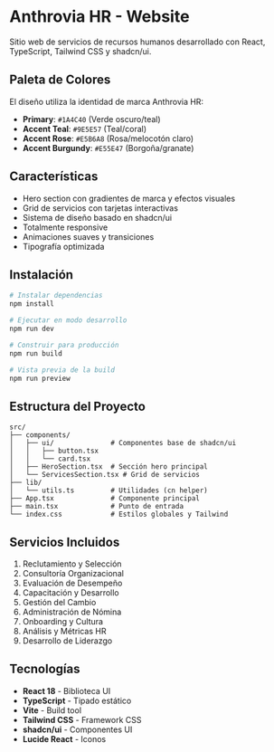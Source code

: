 # Anthrovia HR - Website

Sitio web de servicios de recursos humanos desarrollado con React, TypeScript, Tailwind CSS y shadcn/ui.

## Paleta de Colores

El diseño utiliza la identidad de marca Anthrovia HR:

- **Primary**: `#1A4C40` (Verde oscuro/teal)
- **Accent Teal**: `#9E5E57` (Teal/coral)
- **Accent Rose**: `#E5B6A8` (Rosa/melocotón claro)
- **Accent Burgundy**: `#E55E47` (Borgoña/granate)

## Características

- Hero section con gradientes de marca y efectos visuales
- Grid de servicios con tarjetas interactivas
- Sistema de diseño basado en shadcn/ui
- Totalmente responsive
- Animaciones suaves y transiciones
- Tipografía optimizada

## Instalación

```bash
# Instalar dependencias
npm install

# Ejecutar en modo desarrollo
npm run dev

# Construir para producción
npm run build

# Vista previa de la build
npm run preview
```

## Estructura del Proyecto

```
src/
├── components/
│   ├── ui/              # Componentes base de shadcn/ui
│   │   ├── button.tsx
│   │   └── card.tsx
│   ├── HeroSection.tsx  # Sección hero principal
│   └── ServicesSection.tsx # Grid de servicios
├── lib/
│   └── utils.ts         # Utilidades (cn helper)
├── App.tsx              # Componente principal
├── main.tsx             # Punto de entrada
└── index.css            # Estilos globales y Tailwind
```

## Servicios Incluidos

1. Reclutamiento y Selección
2. Consultoría Organizacional
3. Evaluación de Desempeño
4. Capacitación y Desarrollo
5. Gestión del Cambio
6. Administración de Nómina
7. Onboarding y Cultura
8. Análisis y Métricas HR
9. Desarrollo de Liderazgo

## Tecnologías

- **React 18** - Biblioteca UI
- **TypeScript** - Tipado estático
- **Vite** - Build tool
- **Tailwind CSS** - Framework CSS
- **shadcn/ui** - Componentes UI
- **Lucide React** - Iconos
